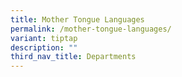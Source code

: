 ```yaml
---
title: Mother Tongue Languages
permalink: /mother-tongue-languages/
variant: tiptap
description: ""
third_nav_title: Departments
---
```

<p></p>